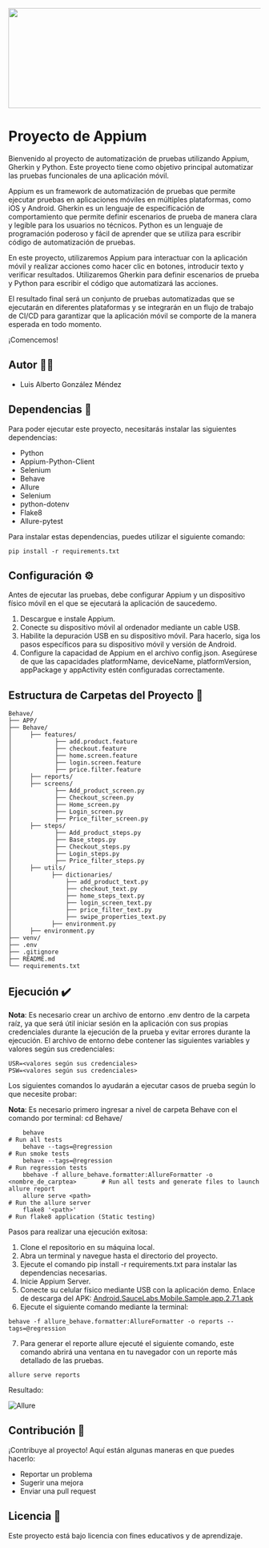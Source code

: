 <p align="center">
  <img width="600" height="200" src="https://huloop.ai/wp-content/uploads/2022/10/wizeline-logo-vert.svg">
</p>

# Proyecto de Appium
Bienvenido al proyecto de automatización de pruebas utilizando Appium, Gherkin y Python. Este proyecto tiene como objetivo principal automatizar las pruebas funcionales de una aplicación móvil.

Appium es un framework de automatización de pruebas que permite ejecutar pruebas en aplicaciones móviles en múltiples plataformas, como iOS y Android. Gherkin es un lenguaje de especificación de comportamiento que permite definir escenarios de prueba de manera clara y legible para los usuarios no técnicos. Python es un lenguaje de programación poderoso y fácil de aprender que se utiliza para escribir código de automatización de pruebas.

En este proyecto, utilizaremos Appium para interactuar con la aplicación móvil y realizar acciones como hacer clic en botones, introducir texto y verificar resultados. Utilizaremos Gherkin para definir escenarios de prueba y Python para escribir el código que automatizará las acciones.

El resultado final será un conjunto de pruebas automatizadas que se ejecutarán en diferentes plataformas y se integrarán en un flujo de trabajo de CI/CD para garantizar que la aplicación móvil se comporte de la manera esperada en todo momento.

¡Comencemos!

## Autor 🙍‍♂️
 - Luis Alberto González Méndez

## Dependencias 🔧

Para poder ejecutar este proyecto, necesitarás instalar las siguientes dependencias:

- Python
- Appium-Python-Client
- Selenium
- Behave
- Allure
- Selenium
- python-dotenv
- Flake8
- Allure-pytest

Para instalar estas dependencias, puedes utilizar el siguiente comando:

````
pip install -r requirements.txt
````
## Configuración ⚙️

Antes de ejecutar las pruebas, debe configurar Appium y un dispositivo físico móvil en el que se ejecutará la aplicación de saucedemo.

1. Descargue e instale Appium.
2. Conecte su dispositivo móvil al ordenador mediante un cable USB.
3. Habilite la depuración USB en su dispositivo móvil. Para hacerlo, siga los pasos específicos para su dispositivo móvil y versión de Android.
4. Configure la capacidad de Appium en el archivo config.json. Asegúrese de que las capacidades platformName, deviceName, platformVersion, appPackage y appActivity estén configuradas correctamente.

## Estructura de Carpetas del Proyecto 📂
````
Behave/
├── APP/
├── Behave/
│     ├── features/
│            ├── add.product.feature
│            ├── checkout.feature
│            ├── home.screen.feature
│            ├── login.screen.feature
│            ├── price.filter.feature
│     ├── reports/
│     ├── screens/
│            ├── Add_product_screen.py
│            ├── Checkout_screen.py
│            ├── Home_screen.py
│            ├── Login_screen.py
│            ├── Price_filter_screen.py
│     ├── steps/
│            ├── Add_product_steps.py
│            ├── Base_steps.py
│            ├── Checkout_steps.py
│            ├── Login_steps.py
│            ├── Price_filter_steps.py
│     ├── utils/
│           ├── dictionaries/
│               ├── add_product_text.py
│               ├── checkout_text.py
│               ├── home_steps_text.py
│               ├── login_screen_text.py
│               ├── price_filter_text.py
│               ├── swipe_properties_text.py
│           ├── environment.py
│     ├── environment.py
├── venv/
├── .env
├── .gitignore
├── README.md
└── requirements.txt
````

## Ejecución ✔️
**Nota**: Es necesario crear un archivo de entorno .env dentro de la carpeta raíz, ya que será útil iniciar sesión en la aplicación con sus propias credenciales durante la ejecución de la prueba y evitar errores durante la ejecución. El archivo de entorno debe contener las siguientes variables y valores según sus credenciales:
```
USR=<valores según sus credenciales>
PSW=<valores según sus credenciales>
```
Los siguientes comandos lo ayudarán a ejecutar casos de prueba según lo que necesite probar:

**Nota**: Es necesario primero ingresar a nivel de carpeta Behave con el comando por terminal: cd Behave/
```
    behave                                                                          # Run all tests
    behave --tags=@regression                                                       # Run smoke tests
    behave --tags=@regression                                                       # Run regression tests
    bbehave -f allure_behave.formatter:AllureFormatter -o <nombre_de_carptea>       # Run all tests and generate files to launch allure report
    allure serve <path>                                                             # Run the allure server
    flake8 '<path>'                                                                 # Run flake8 application (Static testing)
```
Pasos para realizar una ejecución exitosa:
1. Clone el repositorio en su máquina local.
2. Abra un terminal y navegue hasta el directorio del proyecto.
3. Ejecute el comando pip install -r requirements.txt para instalar las dependencias necesarias.
4. Inicie Appium Server.
5. Conecte su celular físico mediante USB con la aplicación demo. Enlace de descarga del APK: [Android.SauceLabs.Mobile.Sample.app.2.7.1.apk](https://github.com/saucelabs/sample-app-mobile/releases)  
6. Ejecute el siguiente comando mediante la terminal:

````
behave -f allure_behave.formatter:AllureFormatter -o reports --tags=@regression
````

7. Para generar el reporte allure ejecuté el siguiente comando, este comando abrirá una ventana en tu navegador con un reporte más detallado de las pruebas.
 
````
allure serve reports
````
Resultado:

![Allure](https://i.imgur.com/Otbbfl8.png)


## Contribución 🤝

¡Contribuye al proyecto! Aquí están algunas maneras en que puedes hacerlo:

- Reportar un problema
- Sugerir una mejora
- Enviar una pull request

## Licencia 📄

Este proyecto está bajo licencia con fines educativos y de aprendizaje.

